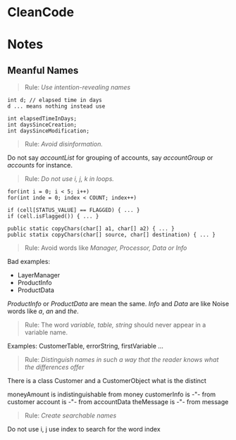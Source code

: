 # CleanCode
# Notes

## Meanful Names

> Rule: *Use intention-revealing names*

~~~
int d; // elapsed time in days
d ... means nothing instead use

int elapsedTimeInDays;
int daysSinceCreation;
int daysSinceModification;
~~~

> Rule: *Avoid disinformation.*

Do not say *accountList* for grouping of accounts, say *accountGroup* or *accounts* for instance.

> Rule: *Do not use i, j, k in loops.*

~~~
for(int i = 0; i < 5; i++)
for(int inde = 0; index < COUNT; index++)

if (cell[STATUS_VALUE] == FLAGGED) { ... }
if (cell.isFlagged()) { ... }

public static copyChars(char[] a1, char[] a2) { ... }
public statix copyChars(char[] source, char[] destination) { ... }
~~~

> Rule: Avoid words like *Manager, Processor, Data or Info*
 
Bad examples:
  - LayerManager
  - ProductInfo
  - ProductData

*ProductInfo* or *ProductData* are mean the same.
*Info* and *Data* are like Noise words like *a*, *an* and *the*.

> Rule: The word *variable, table, string* should never appear in a variable name.

Examples: CustomerTable, errorString, firstVariable ...

> Rule: *Distinguish names in such a way that the reader knows what the differences offer*

There is a class Customer and a CustomerObject what is the distinct

moneyAmount is indistinguishable from money
customerInfo is -"- from customer
account is -"- from accountData
theMessage is -"- from message

> Rule: *Create searchable names*

Do not use i, j use index to search for the word index
